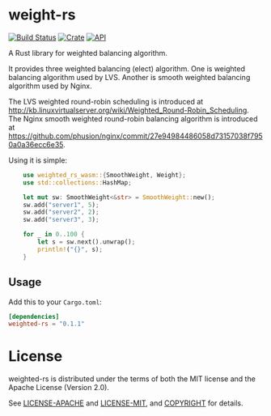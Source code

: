 # weight-rs

[![Build Status](https://travis-ci.org/smallnest/weighted-rs.svg?branch=master)](https://travis-ci.org/smallnest/weighted-rs)
[![Crate](https://img.shields.io/crates/v/weighted-rs.svg)](https://crates.io/crates/weighted-rs)
[![API](https://docs.rs/weighted-rs/badge.svg)](https://docs.rs/weighted-rs)

A Rust library for weighted balancing algorithm.


It provides three weighted balancing (elect) algorithm.
One is weighted balancing algorithm used by LVS.
Another is smooth weighted balancing algorithm used by Nginx.

The LVS weighted round-robin scheduling is introduced at http://kb.linuxvirtualserver.org/wiki/Weighted_Round-Robin_Scheduling.
The Nginx smooth weighted round-robin balancing algorithm is introduced at https://github.com/phusion/nginx/commit/27e94984486058d73157038f7950a0a36ecc6e35.

Using it is simple:
```rust
    use weighted_rs_wasm::{SmoothWeight, Weight};
    use std::collections::HashMap;

    let mut sw: SmoothWeight<&str> = SmoothWeight::new();
    sw.add("server1", 5);
    sw.add("server2", 2);
    sw.add("server3", 3);

    for _ in 0..100 {
        let s = sw.next().unwrap();
        println!("{}", s);
    }
```


## Usage

Add this to your `Cargo.toml`:

```toml
[dependencies]
weighted-rs = "0.1.1"
```


# License

weighted-rs is distributed under the terms of both the MIT license and the
Apache License (Version 2.0).

See [LICENSE-APACHE](LICENSE-APACHE) and [LICENSE-MIT](LICENSE-MIT), and
[COPYRIGHT](COPYRIGHT) for details.
